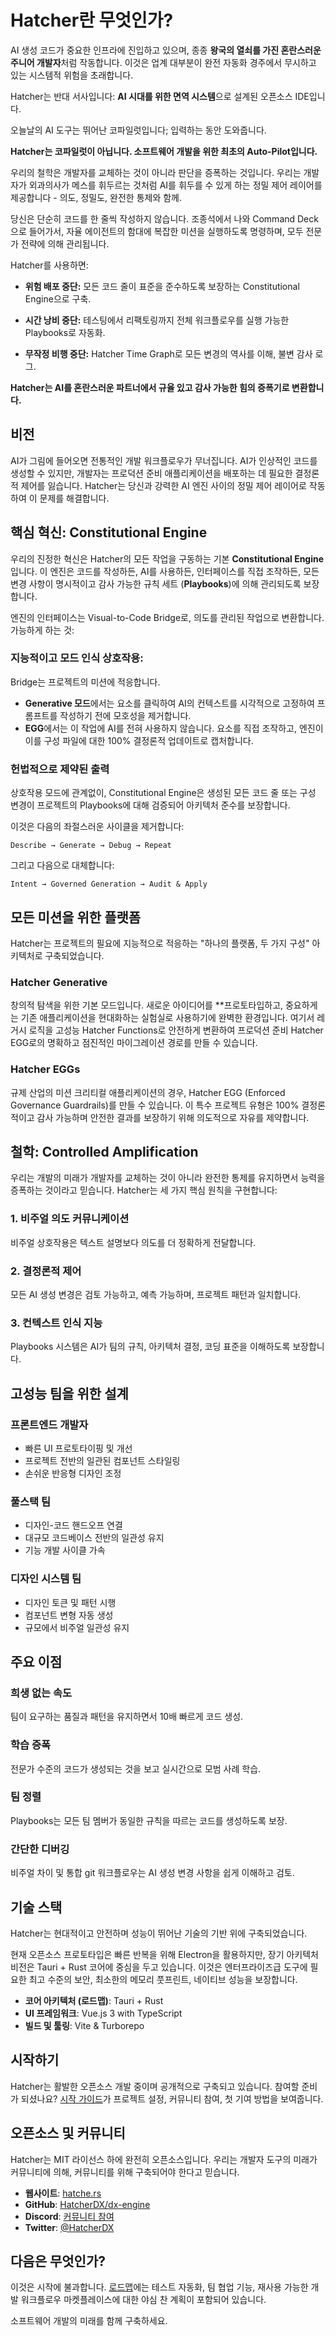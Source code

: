 # Hatcher란 무엇인가?

AI 생성 코드가 중요한 인프라에 진입하고 있으며, 종종 **왕국의 열쇠를 가진 혼란스러운 주니어 개발자**처럼 작동합니다. 이것은 업계 대부분이 완전 자동화 경주에서 무시하고 있는 시스템적 위험을 초래합니다.

Hatcher는 반대 서사입니다: **AI 시대를 위한 면역 시스템**으로 설계된 오픈소스 IDE입니다.

오늘날의 AI 도구는 뛰어난 코파일럿입니다; 입력하는 동안 도와줍니다.

**Hatcher는 코파일럿이 아닙니다. 소프트웨어 개발을 위한 최초의 Auto-Pilot입니다.**

우리의 철학은 개발자를 교체하는 것이 아니라 판단을 증폭하는 것입니다. 우리는 개발자가 외과의사가 메스를 휘두르는 것처럼 AI를 휘두를 수 있게 하는 정밀 제어 레이어를 제공합니다 - 의도, 정밀도, 완전한 통제와 함께.

당신은 단순히 코드를 한 줄씩 작성하지 않습니다. 조종석에서 나와 Command Deck으로 들어가서, 자율 에이전트의 함대에 복잡한 미션을 실행하도록 명령하며, 모두 전문가 전략에 의해 관리됩니다.

Hatcher를 사용하면:

- **위험 배포 중단:** 모든 코드 줄이 표준을 준수하도록 보장하는 Constitutional Engine으로 구축.

- **시간 낭비 중단:** 테스팅에서 리팩토링까지 전체 워크플로우를 실행 가능한 Playbooks로 자동화.

- **무작정 비행 중단:** Hatcher Time Graph로 모든 변경의 역사를 이해, 불변 감사 로그.

**Hatcher는 AI를 혼란스러운 파트너에서 규율 있고 감사 가능한 힘의 증폭기로 변환합니다.**

## 비전

AI가 그림에 들어오면 전통적인 개발 워크플로우가 무너집니다. AI가 인상적인 코드를 생성할 수 있지만, 개발자는 프로덕션 준비 애플리케이션을 배포하는 데 필요한 결정론적 제어를 잃습니다. Hatcher는 당신과 강력한 AI 엔진 사이의 정밀 제어 레이어로 작동하여 이 문제를 해결합니다.

## 핵심 혁신: Constitutional Engine

우리의 진정한 혁신은 Hatcher의 모든 작업을 구동하는 기본 **Constitutional Engine**입니다. 이 엔진은 코드를 작성하든, AI를 사용하든, 인터페이스를 직접 조작하든, 모든 변경 사항이 명시적이고 감사 가능한 규칙 세트 (**Playbooks**)에 의해 관리되도록 보장합니다.

엔진의 인터페이스는 Visual-to-Code Bridge로, 의도를 관리된 작업으로 변환합니다. 가능하게 하는 것:

### 지능적이고 모드 인식 상호작용:

Bridge는 프로젝트의 미션에 적응합니다.

- **Generative 모드**에서는 요소를 클릭하여 AI의 컨텍스트를 시각적으로 고정하여 프롬프트를 작성하기 전에 모호성을 제거합니다.
- **EGG**에서는 이 작업에 AI를 전혀 사용하지 않습니다. 요소를 직접 조작하고, 엔진이 이를 구성 파일에 대한 100% 결정론적 업데이트로 캡처합니다.

### 헌법적으로 제약된 출력

상호작용 모드에 관계없이, Constitutional Engine은 생성된 모든 코드 줄 또는 구성 변경이 프로젝트의 Playbooks에 대해 검증되어 아키텍처 준수를 보장합니다.

이것은 다음의 좌절스러운 사이클을 제거합니다:

```
Describe → Generate → Debug → Repeat
```

그리고 다음으로 대체합니다:

```
Intent → Governed Generation → Audit & Apply
```

## 모든 미션을 위한 플랫폼

Hatcher는 프로젝트의 필요에 지능적으로 적응하는 "하나의 플랫폼, 두 가지 구성" 아키텍처로 구축되었습니다.

### <DocIcon type="constitutional" inline /> Hatcher Generative

창의적 탐색을 위한 기본 모드입니다. 새로운 아이디어를 **프로토타입하고, 중요하게는 기존 애플리케이션을 현대화하는 실험실로 사용하기에 완벽한 환경입니다. 여기서 레거시 로직을 고성능 Hatcher Functions로 안전하게 변환하여 프로덕션 준비 Hatcher EGG로의 명확하고 점진적인 마이그레이션 경로를 만들 수 있습니다.

### <DocIcon type="building" inline /> Hatcher EGGs

규제 산업의 미션 크리티컬 애플리케이션의 경우, Hatcher EGG (Enforced Governance Guardrails)를 만들 수 있습니다. 이 특수 프로젝트 유형은 100% 결정론적이고 감사 가능하며 안전한 결과를 보장하기 위해 의도적으로 자유를 제약합니다.

## 철학: Controlled Amplification

우리는 개발의 미래가 개발자를 교체하는 것이 아니라 완전한 통제를 유지하면서 능력을 증폭하는 것이라고 믿습니다. Hatcher는 세 가지 핵심 원칙을 구현합니다:

### 1. 비주얼 의도 커뮤니케이션

비주얼 상호작용은 텍스트 설명보다 의도를 더 정확하게 전달합니다.

### 2. 결정론적 제어

모든 AI 생성 변경은 검토 가능하고, 예측 가능하며, 프로젝트 패턴과 일치합니다.

### 3. 컨텍스트 인식 지능

Playbooks 시스템은 AI가 팀의 규칙, 아키텍처 결정, 코딩 표준을 이해하도록 보장합니다.

## 고성능 팀을 위한 설계

### 프론트엔드 개발자

- 빠른 UI 프로토타이핑 및 개선
- 프로젝트 전반의 일관된 컴포넌트 스타일링
- 손쉬운 반응형 디자인 조정

### 풀스택 팀

- 디자인-코드 핸드오프 연결
- 대규모 코드베이스 전반의 일관성 유지
- 기능 개발 사이클 가속

### 디자인 시스템 팀

- 디자인 토큰 및 패턴 시행
- 컴포넌트 변형 자동 생성
- 규모에서 비주얼 일관성 유지

## 주요 이점

### 희생 없는 속도

팀이 요구하는 품질과 패턴을 유지하면서 10배 빠르게 코드 생성.

### 학습 증폭

전문가 수준의 코드가 생성되는 것을 보고 실시간으로 모범 사례 학습.

### 팀 정렬

Playbooks는 모든 팀 멤버가 동일한 규칙을 따르는 코드를 생성하도록 보장.

### 간단한 디버깅

비주얼 차이 및 통합 git 워크플로우는 AI 생성 변경 사항을 쉽게 이해하고 검토.

## 기술 스택

Hatcher는 현대적이고 안전하며 성능이 뛰어난 기술의 기반 위에 구축되었습니다.

현재 오픈소스 프로토타입은 빠른 반복을 위해 Electron을 활용하지만, 장기 아키텍처 비전은 Tauri + Rust 코어에 중심을 두고 있습니다. 이것은 엔터프라이즈급 도구에 필요한 최고 수준의 보안, 최소한의 메모리 풋프린트, 네이티브 성능을 보장합니다.

- **코어 아키텍처 (로드맵)**: Tauri + Rust
- **UI 프레임워크**: Vue.js 3 with TypeScript
- **빌드 및 툴링**: Vite & Turborepo

## 시작하기

Hatcher는 활발한 오픈소스 개발 중이며 공개적으로 구축되고 있습니다. 참여할 준비가 되셨나요? [시작 가이드](/ko/getting-started)가 프로젝트 설정, 커뮤니티 참여, 첫 기여 방법을 보여줍니다.

## 오픈소스 및 커뮤니티

Hatcher는 MIT 라이선스 하에 완전히 오픈소스입니다. 우리는 개발자 도구의 미래가 커뮤니티에 의해, 커뮤니티를 위해 구축되어야 한다고 믿습니다.

- **웹사이트**: [hatche.rs](https://hatche.rs)
- **GitHub**: [HatcherDX/dx-engine](https://github.com/HatcherDX/dx-engine)
- **Discord**: [커뮤니티 참여](https://discord.gg/hatcher)
- **Twitter**: [@HatcherDX](https://twitter.com/HatcherDX)

## 다음은 무엇인가?

이것은 시작에 불과합니다. [로드맵](/ko/roadmap)에는 테스트 자동화, 팀 협업 기능, 재사용 가능한 개발 워크플로우 마켓플레이스에 대한 야심 찬 계획이 포함되어 있습니다.

소프트웨어 개발의 미래를 함께 구축하세요.

<PageCTA
  title="개발 변환 준비 완료?"
  subtitle="Constitutional AI의 힘을 경험하고 혁명에 참여하세요"
  buttonText="지금 시작하기"
  buttonLink="/ko/getting-started"
  buttonStyle="secondary"
  footer="오픈소스, 커뮤니티 주도, 개발자에 의해 개발자를 위해 구축됨"
/>
